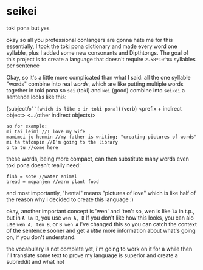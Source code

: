 # seikei
toki pona but yes

okay so all you professional conlangers are gonna hate me for this
essentially, I took the toki pona dictionary and made every word one syllable, plus I added some new consonants and Dipthtongs.
The goal of this project is to create a language that doesn't require `2.58*10^84` syllables per sentence

Okay, so it's a little more complicated than what I said:
all the one syllable "words" combine into real *words*, which are like putting multiple words together in toki pona
so `sei` (toki) and `kei` (good) combine into `seikei`
a sentence looks like this:

(subject/`o``[which is like o in toki pona]`) (verb) <direct object> <prefix + indirect object> <...(other indirect objects)>
```
so for example:
mi tai leimi //I love my wife
mamimei jo henmin //my father is writing; "creating pictures of words"
mi ta tatonpin //I'm going to the library
o ta tu //come here
```
these words, being more compact, can then substitute many words even toki pona doesn't really need:
```
fish = sote //water animal
bread = mopanjen //warm plant food
```
and most importantly, "hentai" means "pictures of love" which is like half of the reason why I decided to create this language :)

okay, another important concept is 'wen' and 'ten':
so, wen is like `la` in t.p., but in `A la B`, you use `wen A, B`
If you don't like how this looks, you can alo use `wen A, ten B`, or `B wen A`
I've changed this so you can catch the context of the sentence sooner and get a *little* more information about what's going on, if you don't understand.

the vocabulary is not complete yet, i'm going to work on it for a while
then I'll translate some text to prove my language is superior and create a subreddit and what not
